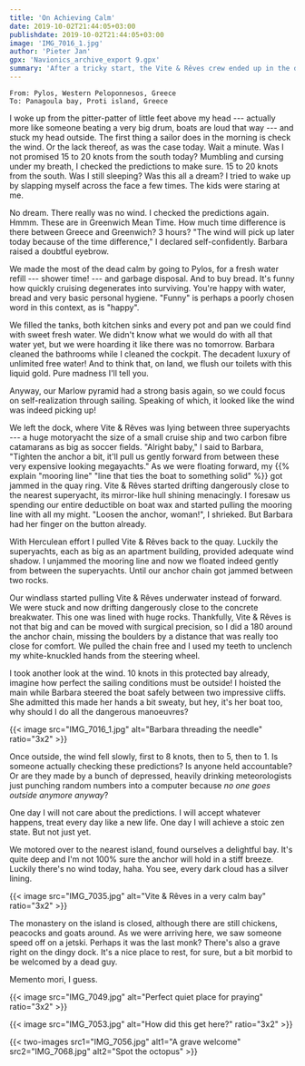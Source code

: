```yaml
---
title: 'On Achieving Calm'
date: 2019-10-02T21:44:05+03:00
publishdate: 2019-10-02T21:44:05+03:00
image: 'IMG_7016_1.jpg'
author: 'Pieter Jan'
gpx: 'Navionics_archive_export 9.gpx'
summary: 'After a tricky start, the Vite & Rêves crew ended up in the delightful, quiet bay of Panagoula.'
---
```


`From: Pylos, Western Peloponnesos, Greece`<br/>
`To: Panagoula bay, Proti island, Greece`

I woke up from the pitter-patter of little feet above my head --- actually more like someone beating a very big drum, boats are loud that way --- and stuck my head outside. The first thing a sailor does in the morning is check the wind. Or the lack thereof, as was the case today. Wait a minute. Was I not promised 15 to 20 knots from the south today? Mumbling and cursing under my breath, I checked the predictions to make sure. 15 to 20 knots from the south. Was I still sleeping? Was this all a dream? I tried to wake up by slapping myself across the face a few times. The kids were staring at me.

No dream. There really was no wind. I checked the predictions again. Hmmm. These are in Greenwich Mean Time. How much time difference is there between Greece and Greenwich? 3 hours? "The wind will pick up later today because of the time difference," I declared self-confidently. Barbara raised a doubtful eyebrow.

We made the most of the dead calm by going to Pylos, for a fresh water refill --- shower time! --- and garbage disposal. And to buy bread. It's funny how quickly cruising degenerates into surviving. You're happy with water, bread and very basic personal hygiene. "Funny" is perhaps a poorly chosen word in this context, as is "happy".

We filled the tanks, both kitchen sinks and every pot and pan we could find with sweet fresh water. We didn't know what we would do with all that water yet, but we were hoarding it like there was no tomorrow. Barbara cleaned the bathrooms while I cleaned the cockpit. The decadent luxury of unlimited free water! And to think that, on land, we flush our toilets with this liquid gold. Pure madness I'll tell you.

Anyway, our Marlow pyramid had a strong basis again, so we could focus on self-realization through sailing. Speaking of which, it looked like the wind was indeed picking up!

We left the dock, where Vite & Rêves was lying between three superyachts --- a huge motoryacht the size of a small cruise ship and two carbon fibre catamarans as big as soccer fields. "Alright baby," I said to Barbara, "Tighten the anchor a bit, it'll pull us gently forward from between these very expensive looking megayachts." As we were floating forward, my {{% explain "mooring line" "line that ties the boat to something solid" %}} got jammed in the quay ring. Vite & Rêves started drifting dangerously close to the nearest superyacht, its mirror-like hull shining menacingly. I foresaw us spending our entire deductible on boat wax and started pulling the mooring line with all my might. "Loosen the anchor, woman!", I shrieked. But Barbara had her finger on the button already.

With Herculean effort I pulled Vite & Rêves back to the quay. Luckily the superyachts, each as big as an apartment building, provided adequate wind shadow. I unjammed the mooring line and now we floated indeed gently from between the superyachts. Until our anchor chain got jammed between two rocks.

Our windlass started pulling Vite & Rêves underwater instead of forward. We were stuck and now drifting dangerously close to the concrete breakwater. This one was lined with huge rocks. Thankfully, Vite & Rêves is not that big and can be moved with surgical precision, so I did a 180 around the anchor chain, missing the boulders by a distance that was really too close for comfort. We pulled the chain free and I used my teeth to unclench my white-knuckled hands from the steering wheel.

I took another look at the wind. 10 knots in this protected bay already, imagine how perfect the sailing conditions must be outside! I hoisted the main while Barbara steered the boat safely between two impressive cliffs. She admitted this made her hands a bit sweaty, but hey, it's her boat too, why should I do all the dangerous manoeuvres?

{{< image src="IMG_7016_1.jpg" alt="Barbara threading the needle" ratio="3x2" >}}

Once outside, the wind fell slowly, first to 8 knots, then to 5, then to 1. Is someone actually checking these predictions? Is anyone held accountable? Or are they made by a bunch of depressed, heavily drinking meteorologists just punching random numbers into a computer because _no one goes outside anymore anyway_?

One day I will not care about the predictions. I will accept whatever happens, treat every day like a new life. One day I will achieve a stoic zen state. But not just yet.

We motored over to the nearest island, found ourselves a delightful bay. It's quite deep and I'm not 100% sure the anchor will hold in a stiff breeze. Luckily there's no wind today, haha. You see, every dark cloud has a silver lining.

{{< image src="IMG_7035.jpg" alt="Vite & Rêves in a very calm bay" ratio="3x2" >}}

The monastery on the island is closed, although there are still chickens, peacocks and goats around. As we were arriving here, we saw someone speed off on a jetski. Perhaps it was the last monk? There's also a grave right on the dingy dock. It's a nice place to rest, for sure, but a bit morbid to be welcomed by a dead guy.

Memento mori, I guess.

{{< image src="IMG_7049.jpg" alt="Perfect quiet place for praying" ratio="3x2" >}}

{{< image src="IMG_7053.jpg" alt="How did this get here?" ratio="3x2" >}}

{{< two-images src1="IMG_7056.jpg" alt1="A grave welcome" src2="IMG_7068.jpg" alt2="Spot the octopus" >}}
